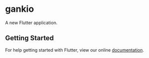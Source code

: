 # gankio

A new Flutter application.

## Getting Started

For help getting started with Flutter, view our online
[documentation](https://flutter.io/).
